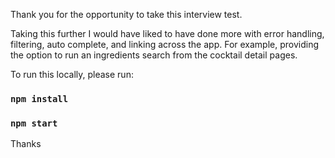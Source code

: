 
Thank you for the opportunity to take this interview test.

Taking this further I would have liked to have done more with error handling, filtering, 
auto complete, and linking across the app. For example, providing the option
to run an ingredients search from the cocktail detail pages. 

To run this locally, please run:

### `npm install`

### `npm start`

Thanks